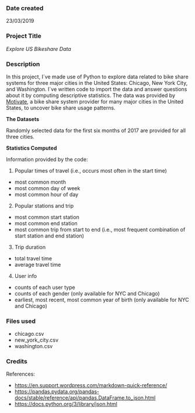 ### Date created
23/03/2019

### Project Title
*Explore US Bikeshare Data*

### Description
In this project, I´ve made use of Python to explore data related to bike share systems for three major cities in the United States: Chicago, New York City, and Washington. I´ve written code to import the data and answer questions about it by computing descriptive statistics.
The data was provided by [Motivate](https://www.motivateco.com/ "Motivate"), a bike share system provider for many major cities in the United States, to uncover bike share usage patterns.

**The Datasets**

Randomly selected data for the first six months of 2017 are provided for all three cities.

**Statistics Computed**

Information provided by the code:

1. Popular times of travel (i.e., occurs most often in the start time)
  * most common month
  * most common day of week
  * most common hour of day


2. Popular stations and trip
  * most common start station
  * most common end station
  * most common trip from start to end (i.e., most frequent combination of start station and end station)


3. Trip duration
  * total travel time
  * average travel time


4. User info
  * counts of each user type
  * counts of each gender (only available for NYC and Chicago)
  * earliest, most recent, most common year of birth (only available for NYC and Chicago)


### Files used
* chicago.csv
* new_york_city.csv
* washington.csv

### Credits
References:
* https://en.support.wordpress.com/markdown-quick-reference/
* https://pandas.pydata.org/pandas-docs/stable/reference/api/pandas.DataFrame.to_json.html
* https://docs.python.org/3/library/json.html
